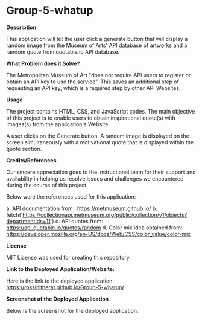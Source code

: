 # Group-5-whatup

**Description**

This application will let the user click a generate button that will display a random image from the Museum of Arts' API database of artworks and a random quote from quotable.io API database.

**What Problem does it Solve?**

The Metropolitan Museum of Art "does not require API users to register or obtain an API key to use the service". This saves an additional step of requesting an API key, which is a required step by other API Websites.

**Usage** 

The project contains HTML, CSS, and JavaScript codes. The main objective of this project is to enable users to obtain inspirational quote(s) with images(s) from the application's Website.

A user clicks on the Generate button. A random image is displayed on the screen simultaneously with a motivational quote that is displayed within the quote section.

**Credits/References**

Our sincere appreciation goes to the instructional team for their support and availability in helping us resolve issues and challenges we encountered during the course of this project.

Below were the references used for this application:

a. API documentation from : https://metmuseum.github.io/
b. fetch('https://collectionapi.metmuseum.org/public/collection/v1/objects?departmentIds=11')
c. API quotes from: https://api.quotable.io/quotes/random
d. Color mix idea obtained from: https://developer.mozilla.org/en-US/docs/Web/CSS/color_value/color-mix


**License**

MIT License was used for creating this repository.

**Link to the Deployed Application/Website:**

Here is the link to the deployed application: https://rossinitherat.github.io/Group-5-whatup/

**Screenshot of the Deployed Application**

Below is the screenshot for the deployed application.
